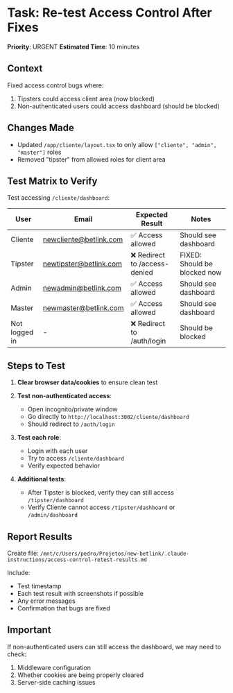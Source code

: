 # Task: Re-test Access Control After Fixes

**Priority**: URGENT
**Estimated Time**: 10 minutes

## Context
Fixed access control bugs where:
1. Tipsters could access client area (now blocked)
2. Non-authenticated users could access dashboard (should be blocked)

## Changes Made
- Updated `/app/cliente/layout.tsx` to only allow `["cliente", "admin", "master"]` roles
- Removed "tipster" from allowed roles for client area

## Test Matrix to Verify

Test accessing `/cliente/dashboard`:

| User | Email | Expected Result | Notes |
|------|-------|-----------------|-------|
| Cliente | newcliente@betlink.com | ✅ Access allowed | Should see dashboard |
| Tipster | newtipster@betlink.com | ❌ Redirect to /access-denied | FIXED: Should be blocked now |
| Admin | newadmin@betlink.com | ✅ Access allowed | Should see dashboard |
| Master | newmaster@betlink.com | ✅ Access allowed | Should see dashboard |
| Not logged in | - | ❌ Redirect to /auth/login | Should be blocked |

## Steps to Test

1. **Clear browser data/cookies** to ensure clean test
2. **Test non-authenticated access**:
   - Open incognito/private window
   - Go directly to `http://localhost:3002/cliente/dashboard`
   - Should redirect to `/auth/login`

3. **Test each role**:
   - Login with each user
   - Try to access `/cliente/dashboard`
   - Verify expected behavior

4. **Additional tests**:
   - After Tipster is blocked, verify they can still access `/tipster/dashboard`
   - Verify Cliente cannot access `/tipster/dashboard` or `/admin/dashboard`

## Report Results

Create file: `/mnt/c/Users/pedro/Projetos/new-betlink/.claude-instructions/access-control-retest-results.md`

Include:
- Test timestamp
- Each test result with screenshots if possible
- Any error messages
- Confirmation that bugs are fixed

## Important
If non-authenticated users can still access the dashboard, we may need to check:
1. Middleware configuration
2. Whether cookies are being properly cleared
3. Server-side caching issues